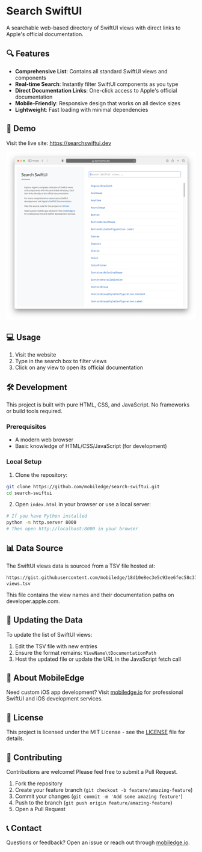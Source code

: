 # Search SwiftUI

A searchable web-based directory of SwiftUI views with direct links to Apple's official documentation.

## 🔍 Features

- **Comprehensive List**: Contains all standard SwiftUI views and components
- **Real-time Search**: Instantly filter SwiftUI components as you type
- **Direct Documentation Links**: One-click access to Apple's official documentation
- **Mobile-Friendly**: Responsive design that works on all device sizes
- **Lightweight**: Fast loading with minimal dependencies

## 🚀 Demo

Visit the live site: https://searchswiftui.dev

![SwiftUI Views Directory Screenshot](screenshot.png)

## 💻 Usage

1. Visit the website
2. Type in the search box to filter views
3. Click on any view to open its official documentation

## 🛠️ Development

This project is built with pure HTML, CSS, and JavaScript. No frameworks or build tools required.

### Prerequisites

- A modern web browser
- Basic knowledge of HTML/CSS/JavaScript (for development)

### Local Setup

1. Clone the repository:
```bash
git clone https://github.com/mobiledge/search-swiftui.git
cd search-swiftui
```

2. Open `index.html` in your browser or use a local server:
```bash
# If you have Python installed
python -m http.server 8000
# Then open http://localhost:8000 in your browser
```

## 📊 Data Source

The SwiftUI views data is sourced from a TSV file hosted at:
```
https://gist.githubusercontent.com/mobiledge/18d10e8ec3e5c93ee6fec58c37cf761b/raw/0e28ae855b2fe424252f517dce069b452e1ba5f5/swiftui-views.tsv
```

This file contains the view names and their documentation paths on developer.apple.com.

## 🔄 Updating the Data

To update the list of SwiftUI views:

1. Edit the TSV file with new entries
2. Ensure the format remains: `ViewName\tDocumentationPath`
3. Host the updated file or update the URL in the JavaScript fetch call

## 📱 About MobileEdge

Need custom iOS app development? Visit [mobiledge.io](https://mobiledge.io) for professional SwiftUI and iOS development services.

## 📄 License

This project is licensed under the MIT License - see the [LICENSE](LICENSE) file for details.

## 🤝 Contributing

Contributions are welcome! Please feel free to submit a Pull Request.

1. Fork the repository
2. Create your feature branch (`git checkout -b feature/amazing-feature`)
3. Commit your changes (`git commit -m 'Add some amazing feature'`)
4. Push to the branch (`git push origin feature/amazing-feature`)
5. Open a Pull Request

## 📞 Contact

Questions or feedback? Open an issue or reach out through [mobiledge.io](https://mobiledge.io/contact).
